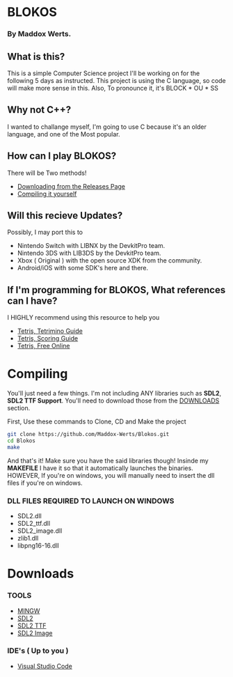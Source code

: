 # BLOKOS #
### By Maddox Werts. ###

## What is this? ##
This is a simple Computer Science project I'll be working on
for the following 5 days as instructed. This project is using
the C language, so code will make more sense in this.
Also, To pronounce it, it's BLOCK * OU * SS

## Why not C++? ##
I wanted to challange myself, I'm going to use C because 
it's an older language, and one of the Most popular.

## How can I play BLOKOS? ##
There will be Two methods!
- [Downloading from the Releases Page](https://github.com/Maddox-Werts/Blokos/releases)
- [Compiling it yourself](#compiling)

## Will this recieve Updates? ##
Possibly, I may port this to 
- Nintendo Switch with LIBNX by the DevkitPro team.
- Nintendo 3DS with LIB3DS by the DevkitPro team.
- Xbox ( Original ) with the open source XDK from the community.
- Android/iOS with some SDK's here and there.

## If I'm programming for BLOKOS, What references can I have? ##
I HIGHLY recommend using this resource to help you
- [Tetris, Tetrimino Guide](https://tetris.fandom.com/wiki/Tetromino)
- [Tetris, Scoring Guide](https://tetris.wiki/Scoring)
- [Tetris, Free Online](https://bit.ly/3z0jaOl)

# Compiling #
You'll just need a few things. I'm not including ANY libraries
such as __SDL2__, __SDL2 TTF Support__. You'll need to download those from the
[DOWNLOADS](#downloads) section.

First, Use these commands to Clone, CD and Make the project
```bash
git clone https://github.com/Maddox-Werts/Blokos.git
cd Blokos
make
```

And that's it! Make sure you have the said libraries though!
Insinde my **MAKEFILE** I have it so that it automatically
launches the binaries. HOWEVER, If you're on windows, you will
manually need to insert the dll files if you're on windows.

### DLL FILES REQUIRED TO LAUNCH ON WINDOWS ###
- SDL2.dll
- SDL2_ttf.dll
- SDL2_image.dll
- zlib1.dll
- libpng16-16.dll


# Downloads #
### TOOLS ###
- [MINGW](https://sourceforge.net/projects/mingw/)
- [SDL2](http://libsdl.org/download-2.0.php)
- [SDL2 TTF](https://github.com/libsdl-org/SDL_ttf/releases/tag/release-2.0.18)
- [SDL2 Image](https://www.libsdl.org/projects/SDL_image)

### IDE's ( Up to you ) ###
- [Visual Studio Code](https://code.visualstudio.com/)

